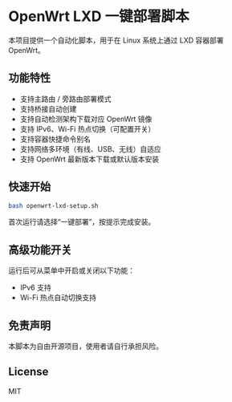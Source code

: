 # OpenWrt LXD 一键部署脚本

本项目提供一个自动化脚本，用于在 Linux 系统上通过 LXD 容器部署 OpenWrt。

## 功能特性

- 支持主路由 / 旁路由部署模式
- 支持桥接自动创建
- 支持自动检测架构下载对应 OpenWrt 镜像
- 支持 IPv6、Wi-Fi 热点切换（可配置开关）
- 支持容器快捷命令别名
- 支持网络多环境（有线、USB、无线）自适应
- 支持 OpenWrt 最新版本下载或默认版本安装

## 快速开始

```bash
bash openwrt-lxd-setup.sh
```

首次运行请选择“一键部署”，按提示完成安装。

## 高级功能开关

运行后可从菜单中开启或关闭以下功能：

- IPv6 支持
- Wi-Fi 热点自动切换支持

## 免责声明

本脚本为自由开源项目，使用者请自行承担风险。

## License

MIT